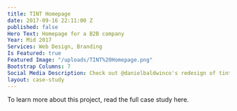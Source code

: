 ```yaml
---
title: TINT Homepage
date: 2017-09-16 22:11:00 Z
published: false
Hero Text: Homepage for a B2B company
Year: Mid 2017
Services: Web Design, Branding
Is Featured: true
Featured Image: "/uploads/TINT%20Homepage.png"
Bootstrap Columns: 7
Social Media Description: Check out @danielbaldwinco's redesign of tintup.com
layout: case-study
---
```


To learn more about this project, read the full case study here.